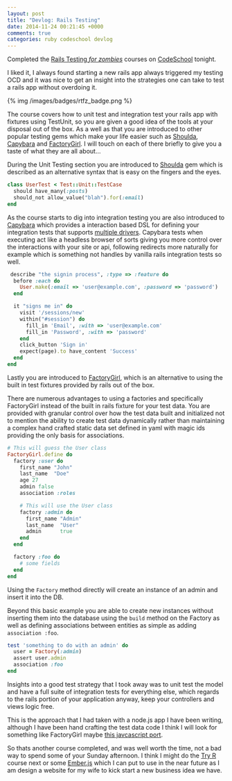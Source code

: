 ```yaml
---
layout: post
title: "Devlog: Rails Testing"
date: 2014-11-24 00:21:45 +0000
comments: true
categories: ruby codeschool devlog
---
```


Completed the [Rails Testing _for zombies_](https://www.codeschool.com/courses/rails-testing-for-zombies) courses on [CodeSchool](http://mbsy.co/8TZ9N) tonight.

I liked it, I always found starting a new rails app always triggered my testing OCD and it was nice to get an insight into the strategies one can take to test a rails app without overdoing it.

{% img /images/badges/rtfz_badge.png %}

The course covers how to unit test and integration test your rails app with fixtures using TestUnit, so you are given a good idea of the tools at your disposal out of the box. As a well as that you are introduced to other popular testing gems which make your life easier such as [Shoulda](https://github.com/thoughtbot/shoulda), [Capybara](https://github.com/jnicklas/capybara) and [FactoryGirl](https://github.com/thoughtbot/factory_girl).  I will touch on each of there briefly to give you a taste of what they are all about...

During the Unit Testing section you are introduced to [Shoulda](https://github.com/thoughtbot/shoulda) gem which is described as an alternative syntax that is easy on the fingers and the eyes.

``` ruby
class UserTest < Test::Unit::TestCase
  should have_many(:posts)
  should_not allow_value("blah").for(:email)
end
```

As the course starts to dig into integration testing you are also introduced to [Capybara](https://github.com/jnicklas/capybara) which provides a interaction based DSL for defining your integration tests that supports [multiple drivers](http://www.rubydoc.info/github/jnicklas/capybara#Drivers). Capybara tests when executing act like a headless browser of sorts giving you more control over the interactions with your site or api, following redirects more naturally for example which is something not handles by vanilla rails integration tests so well.


``` ruby
 describe "the signin process", :type => :feature do
  before :each do
    User.make(:email => 'user@example.com', :password => 'password')
  end

  it "signs me in" do
    visit '/sessions/new'
    within("#session") do
      fill_in 'Email', :with => 'user@example.com'
      fill_in 'Password', :with => 'password'
    end
    click_button 'Sign in'
    expect(page).to have_content 'Success'
  end
end
```
Lastly you are introduced to [FactoryGirl](https://github.com/thoughtbot/factory_girl), which is an alternative to using the built in test fixtures provided by rails out of the box.  

<!-- more -->

There are numerous advantages to using a factories and specifically FactoryGirl instead of the built in rails fixture for your test data. You are provided with granular control over how the test data built and initialized not to mention the ability to create test data dynamically rather than maintaining a complex hand crafted static data set defined in yaml with magic ids providing the only basis for associations.

``` ruby 
# This will guess the User class
FactoryGirl.define do
  factory :user do
    first_name "John"
    last_name  "Doe"
    age 27
    admin false
    association :roles

    # This will use the User class
    factory :admin do
      first_name "Admin"
      last_name  "User"
      admin      true
    end
  end

  factory :foo do
    # some fields
  end
end
```

Using the `Factory` method directly will create an instance of an admin and insert it into the DB. 

Beyond this basic example you are able to create new instances without inserting them into the database using the `build` method on the Factory as well as defining associations between entities as simple as adding `association :foo`.

``` ruby
test 'something to do with an admin' do
  user = Factory(:admin)
  assert user.admin
  association :foo
end
```

Insights into a good test strategy that I took away was to unit test the model and have a full suite of integration tests for everything else, which regards to the rails portion of your application anyway, keep your controllers and views logic free.  

This is the approach that I had taken with a node.js app I have been writing, although I have been hand crafting the test data code I think I will look for something like FactoryGirl maybe [this javcascript port](https://www.npmjs.org/package/factory-girl).

So thats another course completed, and was well worth the time, not a bad way to spend some of your Sunday afternoon. I think I might do the [Try R](https://www.codeschool.com/courses/try-r) course next or some [Ember.js](https://www.codeschool.com/courses/warming-up-with-ember-js) which I can put to use in the near future as I am design a website for my wife to kick start a new business idea we have.
